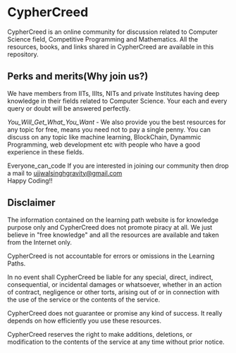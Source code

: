 # CypherCreed 
CypherCreed is an online community for discussion related to Computer Science field, Competitive Programming and Mathematics. All the resources, books, and links shared in CypherCreed are available in this repository.

## Perks and merits(Why join us?)
We have members from IITs, IIIts, NITs and private Institutes having deep knowledge in their fields related to Computer Science. Your each and every query or doubt will be answered perfectly. 

<i>You_Will_Get_What_You_Want</i> - We also provide you the best resources for any topic for free, means you need not to pay a single penny. You can discuss on any topic like machine learning, BlockChain, Dynammic Programming, web development etc with people who have a good experience in these fields. 

Everyone_can_code
If you are interested in joining our community then drop a mail to ujjwalsinghgravity@gmail.com
<br>
Happy Coding!!

## Disclaimer
The information contained on the learning path website is for knowledge purpose only and CypherCreed does not promote piracy at all. We just believe in "free knowledge" and all the resources are available and taken from the Internet only.

CypherCreed is not accountable for errors or omissions in the Learning Paths.

In no event shall CypherCreed be liable for any special, direct, indirect, consequential, or incidental damages or whatsoever, whether in an action of contract, negligence or other torts, arising out of or in connection with the use of the service or the contents of the service.
 
CypherCreed does not guarantee or promise any kind of success. It really depends on how efficiently you use these resources.

CypherCreed reserves the right to make additions, deletions, or modification to the contents of the service at any time without prior notice.
